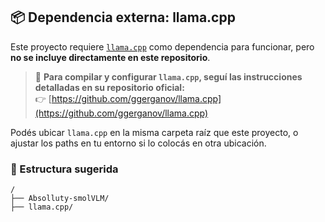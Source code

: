 ## 📦 Dependencia externa: llama.cpp

Este proyecto requiere [`llama.cpp`](https://github.com/ggerganov/llama.cpp) como dependencia para funcionar, pero **no se incluye directamente en este repositorio**.

> 🔧 **Para compilar y configurar `llama.cpp`, seguí las instrucciones detalladas en su repositorio oficial:**  
> 👉 [https://github.com/ggerganov/llama.cpp](https://github.com/ggerganov/llama.cpp)

Podés ubicar `llama.cpp` en la misma carpeta raíz que este proyecto, o ajustar los paths en tu entorno si lo colocás en otra ubicación.

### 📁 Estructura sugerida

```text
/
├── Absolluty-smolVLM/
├── llama.cpp/
